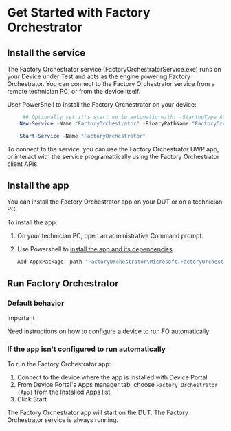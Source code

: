 
# Get Started with Factory Orchestrator

## Install the service

The Factory Orchestrator service (FactoryOrchestratorService.exe) runs on your Device under Test and acts as the engine powering Factory Orchestrator. You can connect to the Factory Orchestrator service from a remote technician PC, or from the device itself. 

User PowerShell to install the Factory Orchestrator on your device:

```PowerShell
     ## Optionally set it's start up to automatic with: -StartupType Automatic
    New-Service -Name "FactoryOrchestrator" -BinaryPathName "FactoryOrchestratorService.exe"

    Start-Service -Name "FactoryOrchestrator"
```

To connect to the service, you can use the Factory Orchestrator UWP app, or interact with the service programattically using the Factory Orchestrator client APIs. 

## Install the app

You can install the Factory Orchestrator app on your DUT or on a technician PC.

To install the app:

1. On your technician PC, open an administrative Command prompt.

2. Use Powershell to [install the app and its dependencies](https://docs.microsoft.com/powershell/module/appx/add-appxpackage?view=win10-ps).

    ```PowerShell
    Add-AppxPackage -path "FactoryOrchestrator\Microsoft.FactoryOrchestratorApp_8wekyb3d8bbwe.msixbundle" -DependencyPath "frameworks\Microsoft.NET.CoreFramework.x64.Debug.2.2.appx" -DependencyPath "frameworks\Microsoft.NET.CoreRuntime.x64.2.2.appx" -DependencyPath "frameworks\Microsoft.VCLibs.x64.14.00.appx"
    ```

## Run Factory Orchestrator

### Default behavior

>[!Important]
>Need instructions on how to configure a device to run FO automatically

### If the app isn't configured to run automatically

To run the Factory Orchestrator app:

1. Connect to the device where the app is installed with Device Portal
2. From Device Portal's Apps manager tab, choose `Factory Orchestrator (App)` from the Installed Apps list.
3. Click Start

The Factory Orchestrator app will start on the DUT. The Factory Orchestrator service is always running.
